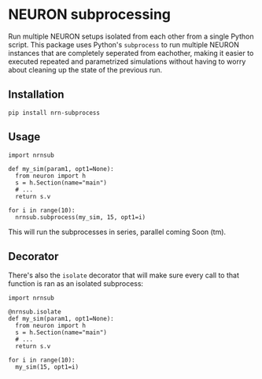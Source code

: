 # NEURON subprocessing

Run multiple NEURON setups isolated from each other from a single Python script.
This package uses Python's `subprocess` to run multiple NEURON instances that
are completely seperated from eachother, making it easier to executed repeated
and parametrized simulations without having to worry about cleaning up the state
of the previous run.

## Installation

```
pip install nrn-subprocess
```

## Usage

```
import nrnsub

def my_sim(param1, opt1=None):
  from neuron import h
  s = h.Section(name="main")
  # ...
  return s.v

for i in range(10):
  nrnsub.subprocess(my_sim, 15, opt1=i)
```

This will run the subprocesses in series, parallel coming Soon (tm).

## Decorator

There's also the `isolate` decorator that will make sure every call to that function is
ran as an isolated subprocess:

```
import nrnsub

@nrnsub.isolate
def my_sim(param1, opt1=None):
  from neuron import h
  s = h.Section(name="main")
  # ...
  return s.v

for i in range(10):
  my_sim(15, opt1=i)
```
